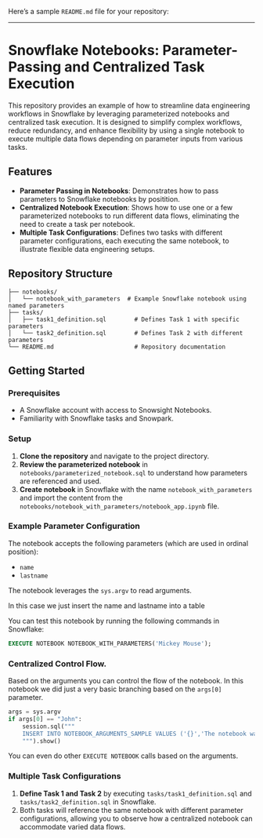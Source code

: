 Here’s a sample `README.md` file for your repository:

---

# Snowflake Notebooks: Parameter-Passing and Centralized Task Execution

This repository provides an example of how to streamline data engineering workflows in Snowflake by leveraging parameterized notebooks and centralized task execution. It is designed to simplify complex workflows, reduce redundancy, and enhance flexibility by using a single notebook to execute multiple data flows depending on parameter inputs from various tasks.

## Features

- **Parameter Passing in Notebooks**: Demonstrates how to pass parameters to Snowflake notebooks by positition.
- **Centralized Notebook Execution**: Shows how to use one or a few parameterized notebooks to run different data flows, eliminating the need to create a task per notebook.
- **Multiple Task Configurations**: Defines two tasks with different parameter configurations, each executing the same notebook, to illustrate flexible data engineering setups.

## Repository Structure

```plaintext
├── notebooks/
│   └── notebook_with_parameters  # Example Snowflake notebook using named parameters
├── tasks/
│   ├── task1_definition.sql        # Defines Task 1 with specific parameters
│   └── task2_definition.sql        # Defines Task 2 with different parameters
└── README.md                       # Repository documentation
```

## Getting Started

### Prerequisites
- A Snowflake account with access to Snowsight Notebooks.
- Familiarity with Snowflake tasks and Snowpark.

### Setup

1. **Clone the repository** and navigate to the project directory.
2. **Review the parameterized notebook** in `notebooks/parameterized_notebook.sql` to understand how parameters are referenced and used.
3. **Create notebook** in Snowflake with the name `notebook_with_parameters` and import the content from the `notebooks/notebook_with_parameters/notebook_app.ipynb` file.


### Example Parameter Configuration

The notebook accepts the following parameters (which are used in ordinal position):
- `name`
- `lastname`

The notebook leverages the `sys.argv` to read arguments.

In this case we just insert the name and lastname into a table

You can test this notebook by running the following commands in Snowflake:

```sql
EXECUTE NOTEBOOK NOTEBOOK_WITH_PARAMETERS('Mickey Mouse'); 
```

### Centralized Control Flow.

Based on the arguments you can control the flow of the notebook. In this notebook we did just a very basic branching based on the `args[0]` parameter.

```python
args = sys.argv
if args[0] == "John":
    session.sql("""
    INSERT INTO NOTEBOOK_ARGUMENTS_SAMPLE VALUES ('{}','The notebook was called with John','Done')
    """).show()
```

You can even do other `EXECUTE NOTEBOOK` calls based on the arguments.

### Multiple Task Configurations

1. **Define Task 1 and Task 2** by executing `tasks/task1_definition.sql` and `tasks/task2_definition.sql` in Snowflake.
2. Both tasks will reference the same notebook with different parameter configurations, allowing you to observe how a centralized notebook can accommodate varied data flows.